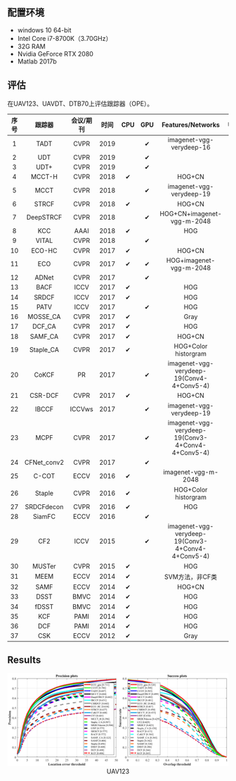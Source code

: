 ## 配置环境

- windows 10 64-bit
- Intel Core i7-8700K（3.70GHz）
- 32G RAM
- Nvidia GeForce RTX 2080
- Matlab 2017b

## 评估

在UAV123、UAVDT、DTB70上评估跟踪器（OPE）。

| 序号 |   跟踪器    | 会议/期刊 | 时间 | CPU  | GPU  |                 Features/Networks                 | UAV123 | UAVDT | DTB70 |
| :--: | :---------: | :-------: | :--: | :--: | :--: | :-----------------------------------------------: | :----: | :---: | :---: |
|  1   |    TADT     |   CVPR    | 2019 |      |  ✔   |             imagenet-vgg-verydeep-16              |   ✔    |       |       |
|  2   |     UDT     |   CVPR    | 2019 |      |  ✔   |                                                   |   ✔    |       |       |
|  3   |    UDT+     |   CVPR    | 2019 |      |  ✔   |                                                   |        |       |       |
|  4   |   MCCT-H    |   CVPR    | 2018 |  ✔   |      |                      HOG+CN                       |   ✔    |       |       |
|  5   |    MCCT     |   CVPR    | 2018 |      |  ✔   |             imagenet-vgg-verydeep-19              |   ✔    |       |       |
|  6   |    STRCF    |   CVPR    | 2018 |  ✔   |      |                      HOG+CN                       |   ✔    |       |       |
|  7   |  DeepSTRCF  |   CVPR    | 2018 |      |  ✔   |            HOG+CN+imagenet-vgg-m-2048             |   ✔    |       |       |
|  8   |     KCC     |   AAAI    | 2018 |  ✔   |      |                        HOG                        |        |       |       |
|  9   |    VITAL    |   CVPR    | 2018 |      |  ✔   |                                                   |        |       |       |
|  10  |   ECO-HC    |   CVPR    | 2017 |  ✔   |      |                      HOG+CN                       |   ✔    |       |       |
|  11  |     ECO     |   CVPR    | 2017 |  ✔   |  ✔   |              HOG+imagenet-vgg-m-2048              |   ✔    |       |       |
|  12  |    ADNet    |   CVPR    | 2017 |      |  ✔   |                                                   |        |       |       |
|  13  |    BACF     |   ICCV    | 2017 |  ✔   |      |                        HOG                        |   ✔    |       |       |
|  14  |    SRDCF    |   ICCV    | 2017 |  ✔   |      |                        HOG                        |   ✔    |       |       |
|  15  |    PATV     |   ICCV    | 2017 |      |  ✔   |                        HOG                        |        |       |       |
|  16  |  MOSSE_CA   |   CVPR    | 2017 |  ✔   |      |                       Gray                        |        |       |       |
|  17  |   DCF_CA    |   CVPR    | 2017 |  ✔   |      |                        HOG                        |        |       |       |
|  18  |   SAMF_CA   |   CVPR    | 2017 |  ✔   |      |                      HOG+CN                       |   ✔    |       |       |
|  19  |  Staple_CA  |   CVPR    | 2017 |  ✔   |      |               HOG+Color historgram                |   ✔    |       |       |
|  20  |    CoKCF    |    PR     | 2017 |      |  ✔   |     imagenet-vgg-verydeep-19(Conv4-4+Conv5-4)     |   ✔    |       |       |
|  21  |   CSR-DCF   |   CVPR    | 2017 |  ✔   |      |                      HOG+CN                       |   ✔    |       |       |
|  22  |    IBCCF    |  ICCVws   | 2017 |      |  ✔   |             imagenet-vgg-verydeep-19              |   ✔    |       |       |
|  23  |    MCPF     |   CVPR    | 2017 |      |  ✔   | imagenet-vgg-verydeep-19(Conv3-4+Conv4-4+Conv5-4) |        |       |       |
|  24  | CFNet_conv2 |   CVPR    | 2017 |      |  ✔   |                                                   |        |       |       |
|  25  |    C-COT    |   ECCV    | 2016 |  ✔   |      |                imagenet-vgg-m-2048                |   ✔    |       |       |
|  26  |   Staple    |   CVPR    | 2016 |  ✔   |      |               HOG+Color historgram                |   ✔    |       |       |
|  27  | SRDCFdecon  |   CVPR    | 2016 |  ✔   |      |                        HOG                        |   ✔    |       |       |
|  28  |   SiamFC    |   ECCV    | 2016 |      |  ✔   |                                                   |        |       |       |
|  29  |     CF2     |   ICCV    | 2015 |      |  ✔   | imagenet-vgg-verydeep-19(Conv3-4+Conv4-4+Conv5-4) |   ✔    |       |       |
|  30  |   MUSTer    |   CVPR    | 2015 |  ✔   |      |                        HOG                        |        |       |       |
|  31  |    MEEM     |   ECCV    | 2014 |  ✔   |      |                  SVM方法，非CF类                  |        |       |       |
|  32  |    SAMF     |   ECCV    | 2014 |  ✔   |      |                      HOG+CN                       |   ✔    |       |       |
|  33  |    DSST     |   BMVC    | 2014 |  ✔   |      |                        HOG                        |   ✔    |       |       |
|  34  |    fDSST    |   BMVC    | 2014 |  ✔   |      |                        HOG                        |        |       |       |
|  35  |     KCF     |   PAMI    | 2014 |  ✔   |      |                        HOG                        |   ✔    |       |       |
|  36  |     DCF     |   PAMI    | 2014 |  ✔   |      |                        HOG                        |   ✔    |       |       |
|  37  |     CSK     |   ECCV    | 2012 |  ✔   |      |                       Gray                        |        |       |       |

## Results

<img src="./figs/UAV123_results.png">

<center>UAV123</center>






